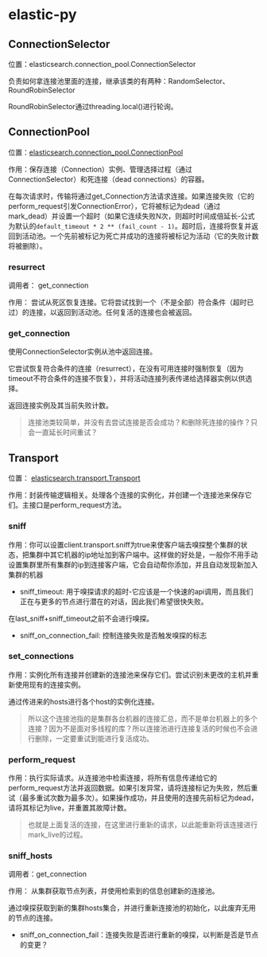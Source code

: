 # elastic-py

## ConnectionSelector
位置：elasticsearch.connection_pool.ConnectionSelector

负责如何拿连接池里面的连接，继承该类的有两种：RandomSelector、RoundRobinSelector

RoundRobinSelector通过threading.local()进行轮询。

## ConnectionPool
位置：[elasticsearch.connection_pool.ConnectionPool](https://elasticsearch-py.readthedocs.io/en/master/connection.html#connection-pool)

作用：保存连接（Connection）实例、管理选择过程（通过ConnectionSelector）和死连接（dead connections）的容器。

在每次请求时，传输将通过get_Connection方法请求连接。如果连接失败（它的perform_request引发ConnectionError），它将被标记为dead（通过mark_dead）并设置一个超时（如果它连续失败N次，则超时时间成倍延长-公式为默认的`default_timeout * 2 ** (fail_count - 1)`。超时后，连接将恢复并返回到活动池。一个先前被标记为死亡并成功的连接将被标记为活动（它的失败计数将被删除）。

### resurrect

调用者： get_connection

作用： 尝试从死区恢复连接。它将尝试找到一个（不是全部）符合条件（超时已过）的连接，以返回到活动池。任何复活的连接也会被返回。

### get_connection

使用ConnectionSelector实例从池中返回连接。

它尝试恢复符合条件的连接（resurrect），在没有可用连接时强制恢复（因为timeout不符合条件的连接不恢复），并将活动连接列表传递给选择器实例以供选择。

返回连接实例及其当前失败计数。

> 连接池类较简单，并没有去尝试连接是否会成功？和删除死连接的操作？只会一直延长时间重试？

## Transport
位置： [elasticsearch.transport.Transport](https://elasticsearch-py.readthedocs.io/en/master/connection.html#transport)

作用：封装传输逻辑相关。处理各个连接的实例化，并创建一个连接池来保存它们。主接口是perform_request方法。

### sniff
作用：你可以设置client.transport.sniff为true来使客户端去嗅探整个集群的状态，把集群中其它机器的ip地址加到客户端中。这样做的好处是，一般你不用手动设置集群里所有集群的ip到连接客户端，它会自动帮你添加，并且自动发现新加入集群的机器

- sniff_timeout: 用于嗅探请求的超时-它应该是一个快速的api调用，而且我们正在与更多的节点进行潜在的对话，因此我们希望很快失败。

在last_sniff+sniff_timeout之前不会进行嗅探。

- sniff_on_connection_fail: 控制连接失败是否触发嗅探的标志

### set_connections
作用：实例化所有连接并创建新的连接池来保存它们。尝试识别未更改的主机并重新使用现有的连接实例。

通过传进来的hosts进行各个host的实例化连接。

> 所以这个连接池指的是集群各台机器的连接汇总，而不是单台机器上的多个连接？因为不是面对多线程的库？所以连接池进行连接复活的时候也不会进行删除，一定要重试到能进行复活成功。

### perform_request
作用：执行实际请求。从连接池中检索连接，将所有信息传递给它的perform_request方法并返回数据。如果引发异常，请将连接标记为失败，然后重试（最多重试次数为最多次）。如果操作成功，并且使用的连接先前标记为dead，请将其标记为live，并重置其故障计数。

> 也就是上面复活的连接，在这里进行重新的请求，以此能重新将该连接进行mark_live的过程。

### sniff_hosts
调用者：get_connection

作用： 从集群获取节点列表，并使用检索到的信息创建新的连接池。

通过嗅探获取到新的集群hosts集合，并进行重新连接池的初始化，以此废弃无用的节点的连接。

- sniff_on_connection_fail：连接失败是否进行重新的嗅探，以判断是否是节点的变更？

